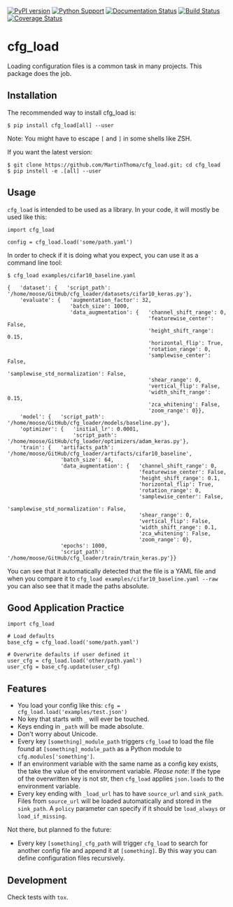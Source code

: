[![PyPI version](https://badge.fury.io/py/cfg-load.svg)](https://badge.fury.io/py/cfg-load)
[![Python Support](https://img.shields.io/pypi/pyversions/cfg_load.svg)](https://pypi.org/project/cfg_load/)
[![Documentation Status](https://readthedocs.org/projects/cfg_load/badge/?version=latest)](http://cfg-load.readthedocs.io/en/latest/)
[![Build Status](https://travis-ci.org/MartinThoma/cfg_load.svg?branch=master)](https://travis-ci.org/MartinThoma/cfg_load)
[![Coverage Status](https://coveralls.io/repos/github/MartinThoma/cfg_load/badge.svg?branch=master)](https://coveralls.io/github/MartinThoma/cfg_load?branch=master)

# cfg_load

Loading configuration files is a common task in many projects. This package
does the job.


## Installation

The recommended way to install cfg_load is:

```
$ pip install cfg_load[all] --user
```

Note: You might have to escape `[` and `]` in some shells like ZSH.

If you want the latest version:

```
$ git clone https://github.com/MartinThoma/cfg_load.git; cd cfg_load
$ pip instell -e .[all] --user
```


## Usage

`cfg_load` is intended to be used as a library. In your code, it will mostly
be used like this:

```
import cfg_load

config = cfg_load.load('some/path.yaml')
```

In order to check if it is doing what you expect, you can use it as a command
line tool:

```
$ cfg_load examples/cifar10_baseline.yaml

{   'dataset': {   'script_path': '/home/moose/GitHub/cfg_loader/datasets/cifar10_keras.py'},
    'evaluate': {   'augmentation_factor': 32,
                    'batch_size': 1000,
                    'data_augmentation': {   'channel_shift_range': 0,
                                             'featurewise_center': False,
                                             'height_shift_range': 0.15,
                                             'horizontal_flip': True,
                                             'rotation_range': 0,
                                             'samplewise_center': False,
                                             'samplewise_std_normalization': False,
                                             'shear_range': 0,
                                             'vertical_flip': False,
                                             'width_shift_range': 0.15,
                                             'zca_whitening': False,
                                             'zoom_range': 0}},
    'model': {   'script_path': '/home/moose/GitHub/cfg_loader/models/baseline.py'},
    'optimizer': {   'initial_lr': 0.0001,
                     'script_path': '/home/moose/GitHub/cfg_loader/optimizers/adam_keras.py'},
    'train': {   'artifacts_path': '/home/moose/GitHub/cfg_loader/artifacts/cifar10_baseline',
                 'batch_size': 64,
                 'data_augmentation': {   'channel_shift_range': 0,
                                          'featurewise_center': False,
                                          'height_shift_range': 0.1,
                                          'horizontal_flip': True,
                                          'rotation_range': 0,
                                          'samplewise_center': False,
                                          'samplewise_std_normalization': False,
                                          'shear_range': 0,
                                          'vertical_flip': False,
                                          'width_shift_range': 0.1,
                                          'zca_whitening': False,
                                          'zoom_range': 0},
                 'epochs': 1000,
                 'script_path': '/home/moose/GitHub/cfg_loader/train/train_keras.py'}}
```

You can see that it automatically detected that the file is a YAML file and
when you compare it to `cfg_load examples/cifar10_baseline.yaml --raw` you can
also see that it made the paths absolute.


## Good Application Practice

```
import cfg_load

# Load defaults
base_cfg = cfg_load.load('some/path.yaml')

# Overwrite defaults if user defined it
user_cfg = cfg_load.load('other/path.yaml')
user_cfg = base_cfg.update(user_cfg)
```


## Features

* You load your config like this: `cfg = cfg_load.load('examples/test.json')`
* No key that starts with `_` will ever be touched.
* Keys ending in `_path` will be made absolute.
* Don't worry about Unicode.
* Every key `[something]_module_path` triggers `cfg_load` to load the
  file found at `[something]_module_path` as a Python module to
  `cfg.modules['something']`.
* If an environment variable with the same name as a config key exists, the
  take the value of the environment variable. *Please note*: If the type of
  the overwritten key is not str, then `cfg_load` applies `json.loads` to the
  environment variable.
* Every key ending with `_load_url` has to have `source_url` and `sink_path`.
  Files from `source_url` will be loaded automatically and stored in the
  `sink_path`. A `policy` parameter can specify if it should be `load_always`
  or `load_if_missing`.

Not there, but planned fo the future:

* Every key `[something]_cfg_path` will trigger `cfg_load` to search for
  another config file and append it at `[something]`. By this way you can
  define configuration files recursively.


## Development

Check tests with `tox`.
